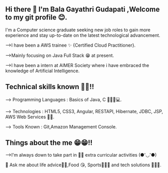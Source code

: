 ## Hi there 👋 I'm Bala Gayathri Gudapati ,Welcome to my git profile 😊.
I'm a Computer science graduate seeking new job roles to gain more experience and stay up-to-date on the latest technological advancement. 

-->I have been a AWS trainee ✨ {Certified Cloud Practitioner}.

-->Mainly focusing on Java Full Stack 😁 at present.

-->I have been a intern at AIMER Society where i have embraced the knowledge of Artificial Intelligence.

## Technical skills known 🙌🙌!!
--> Programming Languages : Basics of Java, C 👩🏻‍💻💻.

--> Technologies : HTML5, CSS3, Angular, RESTAPI, Hibernate, JDBC, JSP, AWS Web Services 😶‍🌫️.

--> Tools Known : Git,Amazon Management Console.

## Things about the me 😁😁!!
-->I'm always down to take part in 🏅🏅 extra curricular activities (●'◡'●)

💬 Ask me about life advice🤣🤣,Food 😘, Sports🏅🏃‍♀️ and tech solutions 👩🏻‍🎓.
